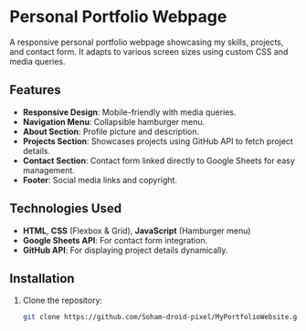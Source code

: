 # Personal Portfolio Webpage

A responsive personal portfolio webpage showcasing my skills, projects, and contact form. It adapts to various screen sizes using custom CSS and media queries.

## Features

- **Responsive Design**: Mobile-friendly with media queries.
- **Navigation Menu**: Collapsible hamburger menu.
- **About Section**: Profile picture and description.
- **Projects Section**: Showcases projects using GitHub API to fetch project details.
- **Contact Section**: Contact form linked directly to Google Sheets for easy management.
- **Footer**: Social media links and copyright.

## Technologies Used

- **HTML**, **CSS** (Flexbox & Grid), **JavaScript** (Hamburger menu)
- **Google Sheets API**: For contact form integration.
- **GitHub API**: For displaying project details dynamically.

## Installation

1. Clone the repository:

   ```bash
   git clone https://github.com/Soham-droid-pixel/MyPortfolioWebsite.git
